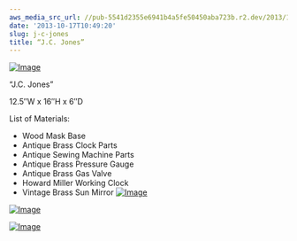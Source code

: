 ```yaml
---
aws_media_src_url: //pub-5541d2355e6941b4a5fe50450aba723b.r2.dev/2013/10/jc-jones-side2.jpg
date: '2013-10-17T10:49:20'
slug: j-c-jones
title: “J.C. Jones”
---
```


 [![Image](//pub-5541d2355e6941b4a5fe50450aba723b.r2.dev/2013/10/jc-jones-side2.jpg?w=487)](//pub-5541d2355e6941b4a5fe50450aba723b.r2.dev/2013/10/jc-jones-side2.jpg)

 “J.C. Jones”

 12.5″W x 16″H x 6″D

 List of Materials:

  * Wood Mask Base
 * Antique Brass Clock Parts
 * Antique Sewing Machine Parts
 * Antique Brass Pressure Gauge
 * Antique Brass Gas Valve
 * Howard Miller Working Clock
 * Vintage Brass Sun Mirror
  [![Image](//pub-5541d2355e6941b4a5fe50450aba723b.r2.dev/2013/10/jc-jones.jpg?w=487)](//pub-5541d2355e6941b4a5fe50450aba723b.r2.dev/2013/10/jc-jones.jpg)

 [![Image](//pub-5541d2355e6941b4a5fe50450aba723b.r2.dev/2013/10/jc-jones-side11.jpg?w=487)](//pub-5541d2355e6941b4a5fe50450aba723b.r2.dev/2013/10/jc-jones-side11.jpg)

 [![Image](//pub-5541d2355e6941b4a5fe50450aba723b.r2.dev/2013/10/jc-jones-bottom.jpg?w=487)](//pub-5541d2355e6941b4a5fe50450aba723b.r2.dev/2013/10/jc-jones-bottom.jpg)